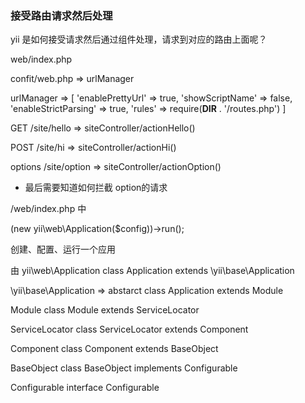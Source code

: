 ### 接受路由请求然后处理

yii 是如何接受请求然后通过组件处理，请求到对应的路由上面呢？

web/index.php

confit/web.php => urlManager

urlManager => [
    'enablePrettyUrl' => true,
    'showScriptName' => false,
    'enableStrictParsing' => true,
    'rules' => require(__DIR__ . '/routes.php')
]

GET /site/hello => siteController/actionHello()

POST /site/hi => siteController/actionHi()

options /site/option => siteController/actionOption()

- 最后需要知道如何拦截 option的请求



/web/index.php 中

(new yii\web\Application($config))->run();

创建、配置、运行一个应用

由 yii\web\Application  class Application extends \yii\base\Application

\yii\base\Application  => abstarct class Application extends Module 

Module class Module extends ServiceLocator

ServiceLocator class ServiceLocator extends Component

Component   class Component extends BaseObject

BaseObject class BaseObject implements Configurable

Configurable interface Configurable

